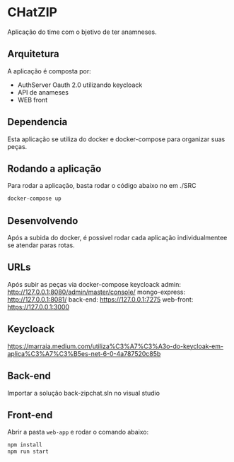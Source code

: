 # CHatZIP

Aplicação do time com o bjetivo de ter anamneses.

## Arquitetura

A aplicação é composta por:
- AuthServer Oauth 2.0 utilizando keycloack
- API de anameses
- WEB front 

## Dependencia

Esta aplicação se utiliza do docker e docker-compose para organizar suas peças.

## Rodando a aplicação

Para rodar a aplicação, basta rodar o código abaixo no em ./SRC

```bash
docker-compose up
```

## Desenvolvendo

Após a subida do docker, é possivel rodar cada aplicação individualmentee se atendar paras rotas.

## URLs

Após subir as peças via docker-compose
keycloack admin: http://127.0.0.1:8080/admin/master/console/
mongo-express: http://127.0.0.1:8081/
back-end: https://127.0.0.1:7275
web-front: https://127.0.0.1:3000

## Keycloack
https://marraia.medium.com/utiliza%C3%A7%C3%A3o-do-keycloak-em-aplica%C3%A7%C3%B5es-net-6-0-4a787520c85b

## Back-end

Importar a solução back-zipchat.sln no visual studio

## Front-end

Abrir a pasta `web-app` e rodar o comando abaixo:

```bash
npm install
npm run start
```
